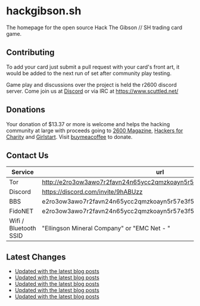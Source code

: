# hackgibson.sh
The homepage for the open source Hack The Gibson // SH trading card game.


## Contributing

To add your card just submit a pull request with your card's front art, it would be added to the next run of set after community play testing.

Game play and discussions over the project is held the r2600 discord server. Come join us at [Discord](https://discord.com/invite/9hABUzz) or via IRC at https://www.scuttled.net/


## Donations

Your donation of $13.37 or more is welcome and helps the hacking community at large with proceeds going to [2600 Magazine](https://2600.com/), [Hackers for Charity](https://hackersforcharity.org) and [Girlstart](https://girlstart.org).  Visit [buymeacoffee](https://www.buymeacoffee.com/hackgibson.sh) to donate.


## Contact Us

Service | url
-|-
Tor | http://e2ro3ow3awo7r2favn24n65ycc2qmzkoayn5r57e3f56nvjwdcgg32ad.onion
Discord | https://discord.com/invite/9hABUzz
BBS | e2ro3ow3awo7r2favn24n65ycc2qmzkoayn5r57e3f56nvjwdcgg32ad.onion:23
FidoNET | e2ro3ow3awo7r2favn24n65ycc2qmzkoayn5r57e3f56nvjwdcgg32ad.onion:24554
Wifi / Bluetooth SSID | "Ellingson Mineral Company" or "EMC Net - <fidonet address>"

## Latest Changes
<!-- BLOG-POST-LIST:START -->
- [Updated with the latest blog posts](https://github.com/DFW2600/hackgibson.sh/commit/8e9dab09fbf56b23c1c054b1189bccf8c5128b2f)
- [Updated with the latest blog posts](https://github.com/DFW2600/hackgibson.sh/commit/abc7fd9741c3045ccd42d5050a4bf41b3cf4ad05)
- [Updated with the latest blog posts](https://github.com/DFW2600/hackgibson.sh/commit/ef5865f50f99d4433b2a1a3ac26601318c1e40d4)
- [Updated with the latest blog posts](https://github.com/DFW2600/hackgibson.sh/commit/ccc076e6621243af844abe95528d073a32788e38)
- [Updated with the latest blog posts](https://github.com/DFW2600/hackgibson.sh/commit/60111eda4a26b3fd2c8486f2509b5b00a050a027)
<!-- BLOG-POST-LIST:END -->
